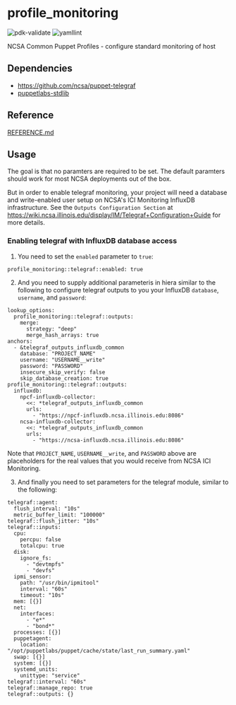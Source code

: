 # profile_monitoring

![pdk-validate](https://github.com/ncsa/puppet-profile_monitoring/workflows/pdk-validate/badge.svg)
![yamllint](https://github.com/ncsa/puppet-profile_monitoring/workflows/yamllint/badge.svg)

NCSA Common Puppet Profiles - configure standard monitoring of host


## Dependencies
- https://github.com/ncsa/puppet-telegraf
- [puppetlabs-stdlib](https://forge.puppet.com/modules/puppetlabs/stdlib)


## Reference

[REFERENCE.md](REFERENCE.md)


## Usage

The goal is that no paramters are required to be set. The default paramters should work for most NCSA deployments out of the box.

But in order to enable telegraf monitoring, your project will need a database and write-enabled user setup on NCSA's ICI Monitoring InfluxDB infrastructure. See the `Outputs Configuration Section` at https://wiki.ncsa.illinois.edu/display/IM/Telegraf+Configuration+Guide for more details.

### Enabling telegraf with InfluxDB database access

1. You need to set the `enabled` parameter to `true`:
  ```
  profile_monitoring::telegraf::enabled: true

  ```

2. And you need to supply additional parameteris in hiera similar to the following to configure telegraf outputs to you your InfluxDB `database`, `username`, and `password`:
  ```
  lookup_options:
    profile_monitoring::telegraf::outputs:
      merge:
        strategy: "deep"
        merge_hash_arrays: true
  anchors:
    - &telegraf_outputs_influxdb_common
      database: "PROJECT_NAME"
      username: "USERNAME__write"
      password: "PASSWORD"
      insecure_skip_verify: false
      skip_database_creation: true
  profile_monitoring::telegraf::outputs:
    influxdb:
      npcf-influxdb-collector:
        <<: *telegraf_outputs_influxdb_common
        urls:
          - "https://npcf-influxdb.ncsa.illinois.edu:8086"
      ncsa-influxdb-collector:
        <<: *telegraf_outputs_influxdb_common
        urls:
          - "https://ncsa-influxdb.ncsa.illinois.edu:8086"
  ```
  Note that `PROJECT_NAME`, `USERNAME__write`, and `PASSWORD` above are placeholders for the real values that you would receive from NCSA ICI Monitoring.

3. And finally you need to set parameters for the telegraf module, similar to the following:
  ```
  telegraf::agent:
    flush_interval: "10s"
    metric_buffer_limit: "100000"
  telegraf::flush_jitter: "10s"
  telegraf::inputs:
    cpu:
      percpu: false
      totalcpu: true
    disk:
      ignore_fs:
        - "devtmpfs"
        - "devfs"
    ipmi_sensor:
      path: "/usr/bin/ipmitool"
      interval: "60s"
      timeout: "10s"
    mem: [{}]
    net:
      interfaces:
        - "e*"
        - "bond*"
    processes: [{}]
    puppetagent:
      location: "/opt/puppetlabs/puppet/cache/state/last_run_summary.yaml"
    swap: [{}]
    system: [{}]
    systemd_units:
      unittype: "service"
  telegraf::interval: "60s"
  telegraf::manage_repo: true
  telegraf::outputs: {}
  ```
